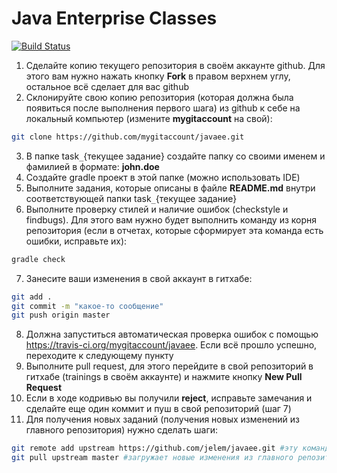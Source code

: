 # Java Enterprise Classes

[![Build Status](https://travis-ci.org/jelem/javaee.svg?branch=master)](https://travis-ci.org/jelem/javaee)

1. Сделайте копию текущего репозитория в своём аккаунте github. Для этого вам нужно нажать кнопку **Fork** в правом верхнем углу, остальное всё сделает для вас github
2. Склонируйте свою копию репозитория (которая должна была появиться после выполнения первого шага) из github к себе на локальный компьютер (измените **mygitaccount** на свой):
```bash
git clone https://github.com/mygitaccount/javaee.git
```
3. В папке task``_``{текущее задание} создайте папку со своими именем и фамилией в формате: **john.doe**
4. Создайте gradle проект в этой папке (можно использовать IDE)
5. Выполните задания, которые описаны в файле **README.md** внутри соответствующей папки task``_``{текущее задание}
6. Выполните проверку стилей и наличие ошибок (checkstyle и findbugs). Для этого вам нужно будет выполнить команду из корня репозитория (если в отчетах, которые сформирует эта команда есть ошибки, исправьте их):
```bash
gradle check
```
7. Занесите ваши изменения в свой аккаунт в гитхабе:
```bash
git add .
git commit -m "какое-то сообщение"
git push origin master
```
8. Должна запуститься автоматическая проверка ошибок с помощью https://travis-ci.org/mygitaccount/javaee. Если всё прошло успешно, переходите к следующему пункту
9. Выполните pull request, для этого перейдите в свой репозиторий в гитхабе (trainings в своём аккаунте) и нажмите кнопку **New Pull Request**
10. Если в ходе кодривью вы получили **reject**, исправьте замечания и сделайте еще один коммит и пуш в свой репозиторий (шаг 7)
11. Для получения новых заданий (получения новых изменений из главного репозитория) нужно сделать шаги:
```bash
git remote add upstream https://github.com/jelem/javaee.git #эту команду только один раз
git pull upstream master #загружает новые изменения из главного репозитория
```
